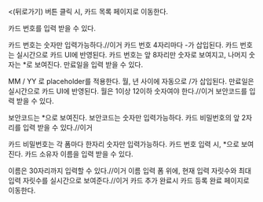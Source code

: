 <(뒤로가기) 버튼 클릭 시, 카드 목록 페이지로 이동한다.

카드 번호를 입력 받을 수 있다.

카드 번호는 숫자만 입력가능하다.//이거
카드 번호 4자리마다 -가 삽입된다.
카드 번호는 실시간으로 카드 UI에 반영된다.
카드 번호는 앞 8자리만 숫자로 보여지고, 나머지 숫자는 \*로 보여진다.
만료일을 입력 받을 수 있다.

MM / YY 로 placeholder를 적용한다.
월, 년 사이에 자동으로 /가 삽입된다.
만료일은 실시간으로 카드 UI에 반영된다.
월은 1이상 12이하 숫자여야 한다.//이거
보안코드를 입력 받을 수 있다.

보안코드는 \*으로 보여진다.
보안코드는 숫자만 입력가능하다.
카드 비밀번호의 앞 2자리를 입력 받을 수 있다.//이거

카드 비밀번호는 각 폼마다 한자리 숫자만 입력가능하다.
카드 번호 입력 시, \*으로 보여진다.
카드 소유자 이름을 입력 받을 수 있다.

이름은 30자리까지 입력할 수 있다.//이거
이름 입력 폼 위에, 현재 입력 자릿수와 최대 입력 자릿수를 실시간으로 보여준다.//이거
카드 추가 완료시 카드 등록 완료 페이지로 이동한다.
